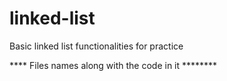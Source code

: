 # linked-list
Basic linked list functionalities for practice

**** Files names along with the code in it ********
